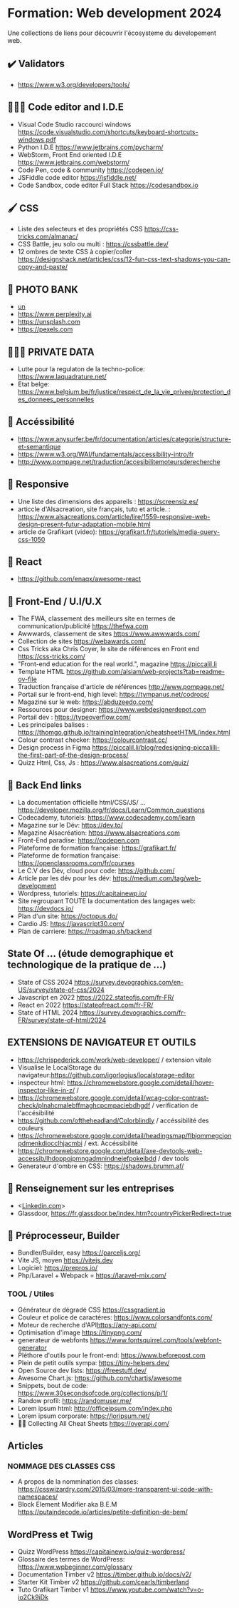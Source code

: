 # Formation: Web development 2024
Une collections de liens pour découvrir l'écosysteme du developement web.

## ✔️ Validators
- <https://www.w3.org/developers/tools/>

## 👩🏻‍💻 Code editor and I.D.E
- Visual Code Studio raccourci windows <https://code.visualstudio.com/shortcuts/keyboard-shortcuts-windows.pdf>
- Python I.D.E <https://www.jetbrains.com/pycharm/>
- WebStorm, Front End oriented I.D.E <https://www.jetbrains.com/webstorm/>
- Code Pen, code & community <https://codepen.io/>
- JSFiddle code editor <https://jsfiddle.net/>
- Code Sandbox, code editor Full Stack <https://codesandbox.io>

## 🖌 CSS
- Liste des selecteurs et des propriétés CSS <https://css-tricks.com/almanac/>
- CSS Battle, jeu solo ou multi : <https://cssbattle.dev/>
- 12 ombres de texte CSS à copier/coller <https://designshack.net/articles/css/12-fun-css-text-shadows-you-can-copy-and-paste/>

## 🔎 PHOTO BANK
- [un](https://placehold.co/)
- <https://www.perplexity.ai>
- <https://unsplash.com>
- <https://pexels.com>

## 👩🏻‍💻 PRIVATE DATA
- Lutte pour la regulaton de la techno-police: <https://www.laquadrature.net/>
- Etat belge: <https://www.belgium.be/fr/justice/respect_de_la_vie_privee/protection_des_donnees_personnelles>

## 🔎 Accéssibilité
- <https://www.anysurfer.be/fr/documentation/articles/categorie/structure-et-semantique>
- <https://www.w3.org/WAI/fundamentals/accessibility-intro/fr>
- <http://www.pompage.net/traduction/accesibilitemoteursderecherche>

## 📏 Responsive 
- Une liste des dimensions des appareils : <https://screensiz.es/>
- articcle d'Alsacreation, site français, tuto et article. : <https://www.alsacreations.com/article/lire/1559-responsive-web-design-present-futur-adaptation-mobile.html>
- article de Grafikart (video): <https://grafikart.fr/tutoriels/media-query-css-1050>

## 🚀 React 
- <https://github.com/enaqx/awesome-react>

## 🥇 Front-End /  U.I/U.X
- The FWA, classement des meilleurs site en termes de communication/publicité <https://thefwa.com>
- Awwwards, classement de sites <https://www.awwwards.com/>
- Collection de sites <https://webawards.com/>
- Css Tricks aka Chris Coyer, le site de références en Front end <https://css-tricks.com/>
- "Front-end education for the real world.", magazine <https://piccalil.li>
- Template HTML <https://github.com/alsiam/web-projects?tab=readme-ov-file>
- Traduction française d'article de références <http://www.pompage.net/>
- Portail sur le front-end, high level: <https://tympanus.net/codrops/>
- Magazine sur le web: <https://abduzeedo.com/>
- Ressources pour designer: <https://www.webdesignerdepot.com>
- Portail dev : <https://typeoverflow.com/>
- Les principales balises : <https://thomgo.github.io/trainingIntegration/cheatsheetHTML/index.html>
- Colour contrast checker: <https://colourcontrast.cc/>
- Design process in Figma <https://piccalil.li/blog/redesigning-piccalilli-the-first-part-of-the-design-process/>
- Quizz Html, Css, Js : <https://www.alsacreations.com/quiz/>

## 🧩 Back End links

- La documentation officielle html/CSS/JS/ … <https://developer.mozilla.org/fr/docs/Learn/Common_questions>
- Codecademy, tutoriels: <https://www.codecademy.com/learn>
- Magazine sur le Dév: <https://dev.to/>
- Magazine Alsacréation: <https://www.alsacreations.com>
- Front-End paradise: <https://codepen.com> 
- Plateforme de formation française: <https://grafikart.fr/>
- Plateforme de formation française: <https://openclassrooms.com/fr/courses>
- Le C.V des Dév, cloud pour code: <https://github.com/> 
- Article par les dév pour les dév: <https://medium.com/tag/web-development>
- Wordpress, tutoriels: <https://capitainewp.io/>
- Site regroupant TOUTE la documentation des langages web: <https://devdocs.io/>
- Plan d'un site: <https://octopus.do/>
- Cardio JS: <https://javascript30.com/> 
- Plan de carriere: <https://roadmap.sh/backend>

## State Of … (étude demographique et technologique de la pratique de …)
- State of CSS 2024 <https://survey.devographics.com/en-US/survey/state-of-css/2024>
- Javascript en 2022 <https://2022.stateofjs.com/fr-FR/>
- React en 2022 <https://stateofreact.com/fr-FR/>
- State of HTML 2024 <https://survey.devographics.com/fr-FR/survey/state-of-html/2024>

## EXTENSIONS DE NAVIGATEUR ET OUTILS
- <https://chrispederick.com/work/web-developer/> / extension vitale
- Visualise le LocalStorage du navigateur:<https://github.com/igorlogius/localstorage-editor>
- inspecteur html: <https://chromewebstore.google.com/detail/hover-inspector-like-in-z/> / 
- <https://chromewebstore.google.com/detail/wcag-color-contrast-check/plnahcmalebffmaghcpcmpaciebdhgdf> / verification de l'accésibilité
- <https://github.com/oftheheadland/Colorblindly> / accéssibilité des couleurs
- <https://chromewebstore.google.com/detail/headingsmap/flbjommegcjonpdmenkdiocclhjacmbi> / ext. Accéssibilité
- <https://chromewebstore.google.com/detail/axe-devtools-web-accessib/lhdoppojpmngadmnindnejefpokejbdd> / dev tools
- Generateur d'ombre en CSS: <https://shadows.brumm.af/>

## 🧐 Renseignement sur les entreprises

- <[Linkedin.com](https://fr.linkedin.com/?trk=article-ssr-frontend-x-article_nav-header-logo)>
- Glassdoor, <https://fr.glassdoor.be/index.htm?countryPickerRedirect=true>

## 🧳 Préprocesseur, Builder

- Bundler/Builder, easy <https://parceljs.org/>
- Vite JS, moyen <https://vitejs.dev>
- Logiciel: <https://prepros.io/> 
- Php/Laravel + Webpack = <https://laravel-mix.com/>

### TOOL / Utiles

- Générateur de dégradé CSS <https://cssgradient.io> 
- Couleur et police de caractéres: <https://www.colorsandfonts.com/>
- Moteur de recherche d'API<https://any-api.com/>
- Optimisation d'image <https://tinypng.com/>
- generateur de webfonts <https://www.fontsquirrel.com/tools/webfont-generator>
- Pléthore d'outils pour le front-end: <https://www.beforepost.com>
- Plein de petit outils sympa: <https://tiny-helpers.dev/>
- Open Source dev lists: <https://freestuff.dev/>
- Awesome Chart.js:  <https://github.com/chartjs/awesome>
- Snippets, bout de code: <https://www.30secondsofcode.org/collections/p/1/>
- Randow profil: <https://randomuser.me/>
- Lorem ipsum html: <http://officeipsum.com/index.php>
- Lorem ipsum corporate: <https://loripsum.net/>
- 👌🏼 Collecting All Cheat Sheets <https://overapi.com/>

## Articles
### NOMMAGE DES CLASSES CSS

- A propos de la nommination des classes: <https://csswizardry.com/2015/03/more-transparent-ui-code-with-namespaces/>
- Block Element Modifier aka B.E.M <https://putaindecode.io/articles/petite-definition-de-bem/>


## WordPress et Twig
- Quizz WordPress <https://capitainewp.io/quiz-wordpress/>
- Glossaire des termes de WordPress: <https://www.wpbeginner.com/glossary>
- Documentation Timber v2 <https://timber.github.io/docs/v2/>
- Starter Kit Timber v2 <https://github.com/cearls/timberland>
- Tuto Grafikart Timber v1 <https://www.youtube.com/watch?v=o-io2Ck9iDk>
